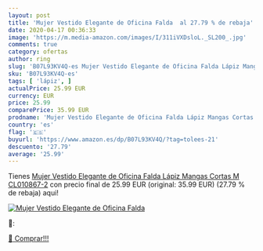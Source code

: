 ```yaml
---
layout: post
title: 'Mujer Vestido Elegante de Oficina Falda  al 27.79 % de rebaja'
date: 2020-04-17 00:36:33
image: 'https://m.media-amazon.com/images/I/311iVXDsloL._SL200_.jpg'
comments: true
category: ofertas
author: ring
slug: 'B07L93KV4Q-es Mujer Vestido Elegante de Oficina Falda Lápiz Mangas...'
sku: 'B07L93KV4Q-es'
tags: [ 'lápiz', ]
actualPrice: 25.99 EUR
currency: EUR
price: 25.99
comparePrice: 35.99 EUR
prodname: 'Mujer Vestido Elegante de Oficina Falda Lápiz Mangas Cortas M CL010867-2'
country: 'es'
flag: '🇪🇸'
buyurl: 'https://www.amazon.es/dp/B07L93KV4Q/?tag=tolees-21'
descuento: '27.79'
average: '25.99'
---
```


Tienes [Mujer Vestido Elegante de Oficina Falda Lápiz Mangas Cortas M CL010867-2](https://www.amazon.es/dp/B07L93KV4Q/?tag=tolees-21) con precio final de  25.99 EUR (original: 35.99 EUR) (27.79 %  de rebaja) aqui!

[![Mujer Vestido Elegante de Oficina Falda ](https://m.media-amazon.com/images/I/311iVXDsloL._SL200_.jpg)](https://www.amazon.es/dp/B07L93KV4Q/?tag=tolees-21)

🔎:


[🛒 Comprar!!!](https://www.amazon.es/dp/B07L93KV4Q/?tag=tolees-21)
